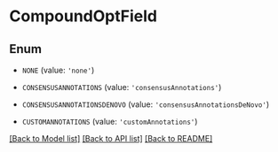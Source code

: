 # CompoundOptField


## Enum

* `NONE` (value: `'none'`)

* `CONSENSUSANNOTATIONS` (value: `'consensusAnnotations'`)

* `CONSENSUSANNOTATIONSDENOVO` (value: `'consensusAnnotationsDeNovo'`)

* `CUSTOMANNOTATIONS` (value: `'customAnnotations'`)

[[Back to Model list]](../README.md#documentation-for-models) [[Back to API list]](../README.md#documentation-for-api-endpoints) [[Back to README]](../README.md)


